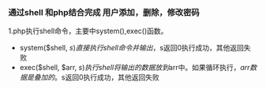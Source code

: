 ### 通过shell 和php结合完成 用户添加，删除，修改密码
1.php执行shell命令，主要中system(),exec()函数。
   - system($shell, $s) 直接执行shell命令并输出，$s返回0执行成功，其他返回失败
   - exec($shell, $arr, $s) 执行shell将输出的数据放到$arr中。如果循环执行，$arr数据是叠加的。$s返回0执行成功，其他返回失败
